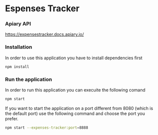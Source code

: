 # Espenses Tracker

### Apiary API
https://expensestracker.docs.apiary.io/

### Installation
In order to use this application you have to install dependencies first

```sh
npm install
```

### Run the application
In order to run this application you can execuite the following comand

```sh
npm start
```

If you want to start the application on a port different from 8080 (which is the default port) use the following command and choose the port you prefer.

```sh
npm start --expenses-tracker:port=8888
```
